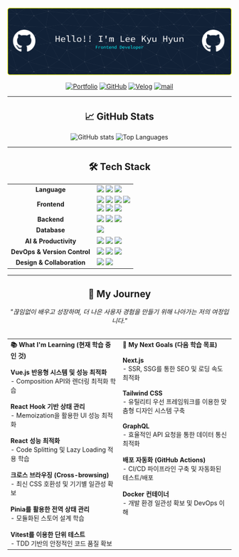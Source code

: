 <div align="center">

![헤더 배너](./images/github-header-banner.png)

[![Portfolio](https://img.shields.io/badge/Portfolio-FF6B6B?style=for-the-badge&logo=firefox&logoColor=white)](https://portfolio-peach-six-81.vercel.app/)
[![GitHub](https://img.shields.io/badge/GitHub-181717?style=for-the-badge&logo=github&logoColor=white)](https://github.com/leekyuhyun?tab=repositories)
[![Velog](https://img.shields.io/badge/Velog-20C997?style=for-the-badge&logo=velog&logoColor=white)](https://velog.io/@leekh010502)
[![mail](https://img.shields.io/badge/mail-03C75A?style=for-the-badge&logo=naver&logoColor=white)](mailto:leekh010502@naver.com)

---

## 📈 GitHub Stats

  <div align="center">
    <img 
      src="https://github-readme-stats.vercel.app/api?username=leekyuhyun&show_icons=true&theme=transparent&count_private=true&hide=stars,contribs" 
      alt="GitHub stats" 
      height="150"
    />
    <img 
      src="https://github-readme-stats.vercel.app/api/top-langs/?username=leekyuhyun&layout=compact&theme=transparent" 
      alt="Top Languages"
      height="150"
    />
  </div>

---

## 🛠️ Tech Stack

<table align="center">
  <tr>
    <td align="center" width="180px"><strong>Language</strong></td>
    <td>
      <img src="https://img.shields.io/badge/JavaScript-F7DF1E?style=flat-square&logo=JavaScript&logoColor=black"/>
      <img src="https://img.shields.io/badge/Java-007396?style=flat-square&logo=Java&logoColor=white"/>
      <img src="https://img.shields.io/badge/Python-3776AB?style=flat-square&logo=Python&logoColor=white"/>
    </td>
  </tr>
  <tr>
    <td align="center"><strong>Frontend</strong></td>
    <td>
      <img src="https://img.shields.io/badge/HTML5-E34F26?style=flat-square&logo=HTML5&logoColor=white"/>
      <img src="https://img.shields.io/badge/CSS3-1572B6?style=flat-square&logo=CSS3&logoColor=white"/>
      <img src="https://img.shields.io/badge/Vue.js-4FC08D?style=flat-square&logo=Vue.js&logoColor=white"/>
      <img src="https://img.shields.io/badge/React-61DAFB?style=flat-square&logo=React&logoColor=black"/>
      <br>
      <img src="https://img.shields.io/badge/Vite-646CFF?style=flat-square&logo=Vite&logoColor=white"/>
      <img src="https://img.shields.io/badge/Axios-5A29E4?style=flat-square&logo=Axios&logoColor=white"/>
      <img src="https://img.shields.io/badge/Bootstrap-7952B3?style=flat-square&logo=Bootstrap&logoColor=white"/>
    </td>
  </tr>
  <tr>
    <td align="center"><strong>Backend</strong></td>
    <td>
      <img src="https://img.shields.io/badge/FastAPI-009688?style=flat-square&logo=FastAPI&logoColor=white"/>
      <img src="https://img.shields.io/badge/Flask-000000?style=flat-square&logo=Flask&logoColor=white"/>
      <img src="https://img.shields.io/badge/JSP-F8DC75?style=flat-square&logoColor=black"/>
    </td>
  </tr>
  <tr>
    <td align="center"><strong>Database</strong></td>
    <td>
      <img src="https://img.shields.io/badge/MySQL-4479A1?style=flat-square&logo=MySQL&logoColor=white"/>
    </td>
  </tr>
  <tr>
    <td align="center"><strong>AI & Productivity</strong></td>
    <td>
      <img src="https://img.shields.io/badge/ChatGPT-74AA9C?style=flat-square&logo=OpenAI&logoColor=white"/>
      <img src="https://img.shields.io/badge/Gemini-8E77EE?style=flat-square&logo=Gemini&logoColor=white"/>
      <img src="https://img.shields.io/badge/v0.dev-000000?style=flat-square&logo=v0&logoColor=white"/>
    </td>
  </tr>
  <tr>
    <td align="center"><strong>DevOps & Version Control</strong></td>
    <td>
      <img src="https://img.shields.io/badge/Git-F05032?style=flat-square&logo=Git&logoColor=white"/>
      <img src="https://img.shields.io/badge/GitHub-181717?style=flat-square&logo=GitHub&logoColor=white"/>
      <img src="https://img.shields.io/badge/Vercel-000000?style=flat-square&logo=Vercel&logoColor=white"/>
    </td>
  </tr>
  <tr>
    <td align="center"><strong>Design & Collaboration</strong></td>
    <td>
      <img src="https://img.shields.io/badge/Figma-F24E1E?style=flat-square&logo=Figma&logoColor=white"/>
      <img src="https://img.shields.io/badge/Notion-000000?style=flat-square&logo=Notion&logoColor=white"/>
    </td>
  </tr>
</table>

---

## 🚀 My Journey

<div align="center">
<i>"끊임없이 배우고 성장하며, 더 나은 사용자 경험을 만들기 위해 나아가는 저의 여정입니다."</i>
</div>

<br>

<table align="center" width="100%">
<tr align="left" valign="top">
    
<td width="50%">
<strong>📚 What I'm Learning (현재 학습 중인 것)</strong>
<br><br>
<b>Vue.js 반응형 시스템 및 성능 최적화</b>
<br>- Composition API와 렌더링 최적화 학습
<br><br>
<b>React Hook 기반 상태 관리</b>
<br>- Memoization을 활용한 UI 성능 최적화
<br><br>
<b>React 성능 최적화</b>
<br>- Code Splitting 및 Lazy Loading 적용 학습
<br><br>
<b>크로스 브라우징 (Cross-browsing)</b>
<br>- 최신 CSS 호환성 및 기기별 일관성 확보
<br><br>
<b>Pinia를 활용한 전역 상태 관리</b>
<br>- 모듈화된 스토어 설계 학습
<br><br>
<b>Vitest를 이용한 단위 테스트</b>
<br>- TDD 기반의 안정적인 코드 품질 확보
</td>

<td width="50%">
<strong>🎯 My Next Goals (다음 학습 목표)</strong>
<br><br>
<b>Next.js</b>
<br>- SSR, SSG를 통한 SEO 및 로딩 속도 최적화
<br><br>
<b>Tailwind CSS</b>
<br>- 유틸리티 우선 프레임워크를 이용한 맞춤형 디자인 시스템 구축
<br><br>
<b>GraphQL</b>
<br>- 효율적인 API 요청을 통한 데이터 통신 최적화
<br><br>
<b>배포 자동화 (GitHub Actions)</b>
<br>- CI/CD 파이프라인 구축 및 자동화된 테스트/배포
<br><br>
<b>Docker 컨테이너</b>
<br>- 개발 환경 일관성 확보 및 DevOps 이해
</td>
    
</tr>
</table>
